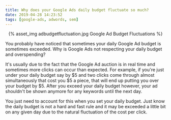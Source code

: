```yaml
---
title: Why does your Google Ads daily budget fluctuate so much?
date: 2019-04-28 14:23:52
tags: [google-ads, adwords, sem]
---
```


<center>{% asset_img adbudgetfluctuation.jpg Google Ad Budget Fluctuations %}</center>

You probably have noticed that sometimes your daily Google Ad budget is sometimes exceeded. Why is Google Ads not respecting your daily budget and overspending?

It's usually due to the fact that the Google Ad auction is in real time and sometimes more clicks can occur than expected. For example, if you're just under your daily budget say by $5 and two clicks come through almost simultaneously that cost you $5 a piece, that will end up putting you over your budget by $5. After you exceed your daily budget however, your ad shouldn't be shown anymore for any keywords until the next day.

You just need to account for this when you set your daily budget. Just know the daily budget is not a hard and fast rule and it may be exceeded a little bit on any given day due to the natural fluctuation of the cost per click.
